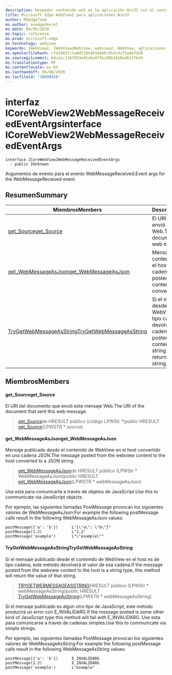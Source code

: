 ```yaml
---
description: Hospedar contenido web en la aplicación Win32 con el control Microsoft Edge WebView2
title: Microsoft Edge WebView2 para aplicaciones Win32
author: MSEdgeTeam
ms.author: msedgedevrel
ms.date: 06/05/2020
ms.topic: reference
ms.prod: microsoft-edge
ms.technology: webview
keywords: IWebView2, IWebView2WebView, webview2, WebView, aplicaciones Win32, Win32, Edge, ICoreWebView2, ICoreWebView2Controller, control de explorador, HTML Edge
ms.openlocfilehash: c7d3d03fc1a0d53db403dab6c91dcdcf5ad6fd28
ms.sourcegitcommit: 8dca1c1367853e45a0a975bc89b1818adb117bd4
ms.translationtype: MT
ms.contentlocale: es-ES
ms.lasthandoff: 06/08/2020
ms.locfileid: "10699428"
---
```

# <span data-ttu-id="6e5f0-104">interfaz ICoreWebView2WebMessageReceivedEventArgs</span><span class="sxs-lookup"><span data-stu-id="6e5f0-104">interface ICoreWebView2WebMessageReceivedEventArgs</span></span> 

```
interface ICoreWebView2WebMessageReceivedEventArgs
  : public IUnknown
```

<span data-ttu-id="6e5f0-105">Argumentos de evento para el evento WebMessageReceived.</span><span class="sxs-lookup"><span data-stu-id="6e5f0-105">Event args for the WebMessageReceived event.</span></span>

## <span data-ttu-id="6e5f0-106">Resumen</span><span class="sxs-lookup"><span data-stu-id="6e5f0-106">Summary</span></span>

 <span data-ttu-id="6e5f0-107">Miembros</span><span class="sxs-lookup"><span data-stu-id="6e5f0-107">Members</span></span>                        | <span data-ttu-id="6e5f0-108">Descripciones</span><span class="sxs-lookup"><span data-stu-id="6e5f0-108">Descriptions</span></span>
--------------------------------|---------------------------------------------
[<span data-ttu-id="6e5f0-109">get_Source</span><span class="sxs-lookup"><span data-stu-id="6e5f0-109">get_Source</span></span>](#get_source) | <span data-ttu-id="6e5f0-110">El URI del documento que envió este mensaje Web.</span><span class="sxs-lookup"><span data-stu-id="6e5f0-110">The URI of the document that sent this web message.</span></span>
[<span data-ttu-id="6e5f0-111">get_WebMessageAsJson</span><span class="sxs-lookup"><span data-stu-id="6e5f0-111">get_WebMessageAsJson</span></span>](#get_webmessageasjson) | <span data-ttu-id="6e5f0-112">Mensaje publicado desde el contenido de WebView en el host convertido en una cadena JSON.</span><span class="sxs-lookup"><span data-stu-id="6e5f0-112">The message posted from the webview content to the host converted to a JSON string.</span></span>
[<span data-ttu-id="6e5f0-113">TryGetWebMessageAsString</span><span class="sxs-lookup"><span data-stu-id="6e5f0-113">TryGetWebMessageAsString</span></span>](#trygetwebmessageasstring) | <span data-ttu-id="6e5f0-114">Si el mensaje publicado desde el contenido de WebView en el host es de tipo cadena, este método devolverá el valor de esa cadena.</span><span class="sxs-lookup"><span data-stu-id="6e5f0-114">If the message posted from the webview content to the host is a string type, this method will return the value of that string.</span></span>

## <span data-ttu-id="6e5f0-115">Miembros</span><span class="sxs-lookup"><span data-stu-id="6e5f0-115">Members</span></span>

#### <span data-ttu-id="6e5f0-116">get_Source</span><span class="sxs-lookup"><span data-stu-id="6e5f0-116">get_Source</span></span> 

<span data-ttu-id="6e5f0-117">El URI del documento que envió este mensaje Web.</span><span class="sxs-lookup"><span data-stu-id="6e5f0-117">The URI of the document that sent this web message.</span></span>

> <span data-ttu-id="6e5f0-118">[get_Source](#get_source)de HRESULT público (código LPWStr \*)</span><span class="sxs-lookup"><span data-stu-id="6e5f0-118">public HRESULT [get_Source](#get_source)(LPWSTR \* source)</span></span>

#### <span data-ttu-id="6e5f0-119">get_WebMessageAsJson</span><span class="sxs-lookup"><span data-stu-id="6e5f0-119">get_WebMessageAsJson</span></span> 

<span data-ttu-id="6e5f0-120">Mensaje publicado desde el contenido de WebView en el host convertido en una cadena JSON.</span><span class="sxs-lookup"><span data-stu-id="6e5f0-120">The message posted from the webview content to the host converted to a JSON string.</span></span>

> <span data-ttu-id="6e5f0-121">[get_WebMessageAsJson](#get_webmessageasjson)de HRESULT público (LPWStr \* WebMessageAsJson)</span><span class="sxs-lookup"><span data-stu-id="6e5f0-121">public HRESULT [get_WebMessageAsJson](#get_webmessageasjson)(LPWSTR \* webMessageAsJson)</span></span>

<span data-ttu-id="6e5f0-122">Usa esta para comunicarte a través de objetos de JavaScript.</span><span class="sxs-lookup"><span data-stu-id="6e5f0-122">Use this to communicate via JavaScript objects.</span></span>

<span data-ttu-id="6e5f0-123">Por ejemplo, las siguientes llamadas PostMessage provocan los siguientes valores de WebMessageAsJson:</span><span class="sxs-lookup"><span data-stu-id="6e5f0-123">For example the following postMessage calls result in the following WebMessageAsJson values:</span></span>

```
postMessage({'a': 'b'})      L"{\"a\": \"b\"}"
postMessage(1.2)             L"1.2"
postMessage('example')       L"\"example\""
```

#### <span data-ttu-id="6e5f0-124">TryGetWebMessageAsString</span><span class="sxs-lookup"><span data-stu-id="6e5f0-124">TryGetWebMessageAsString</span></span> 

<span data-ttu-id="6e5f0-125">Si el mensaje publicado desde el contenido de WebView en el host es de tipo cadena, este método devolverá el valor de esa cadena.</span><span class="sxs-lookup"><span data-stu-id="6e5f0-125">If the message posted from the webview content to the host is a string type, this method will return the value of that string.</span></span>

> <span data-ttu-id="6e5f0-126">[TRYGETWEBMESSAGEASSTRING](#trygetwebmessageasstring)HRESULT público (LPWStr \* webMessageAsString)</span><span class="sxs-lookup"><span data-stu-id="6e5f0-126">public HRESULT [TryGetWebMessageAsString](#trygetwebmessageasstring)(LPWSTR \* webMessageAsString)</span></span>

<span data-ttu-id="6e5f0-127">Si el mensaje publicado es algún otro tipo de JavaScript, este método producirá un error con E_INVALIDARG.</span><span class="sxs-lookup"><span data-stu-id="6e5f0-127">If the message posted is some other kind of JavaScript type this method will fail with E_INVALIDARG.</span></span> <span data-ttu-id="6e5f0-128">Use esta para comunicarse a través de cadenas simples.</span><span class="sxs-lookup"><span data-stu-id="6e5f0-128">Use this to communicate via simple strings.</span></span>

<span data-ttu-id="6e5f0-129">Por ejemplo, las siguientes llamadas PostMessage provocan los siguientes valores de WebMessageAsString:</span><span class="sxs-lookup"><span data-stu-id="6e5f0-129">For example the following postMessage calls result in the following WebMessageAsString values:</span></span>

```
postMessage({'a': 'b'})      E_INVALIDARG
postMessage(1.2)             E_INVALIDARG
postMessage('example')       L"example"
```

